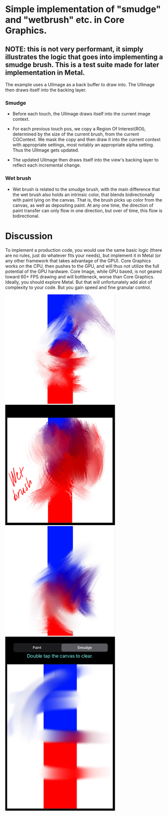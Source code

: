 # Simple implementation of "smudge" and "wetbrush" etc. in Core Graphics.

## NOTE: this is not very performant, it simply illustrates the logic that goes into implementing a smudge brush. This is a test suite made for later implementation in Metal.

The example uses a UIImage as a back buffer to draw into. The UIImage then draws itself into the backing layer.

### **Smudge**

- Before each touch, the UIImage draws itself into the current image context.

- For each previous touch pos, we copy a Region Of Interest(ROI), determined by the size of the current brush, from the current CGContext. We mask the copy and then draw it into the current context with appropriate settings, most notably an appropriate alpha setting. Thus the UIImage gets updated.

- The updated UIImage then draws itself into the view's backing layer to reflect each incremental change.

### **Wet brush**

- Wet brush is related to the smudge brush, with the main difference that the wet brush also holds an intrinsic color, that blends bidirectionally with paint lying on the canvas. That is, the brush picks up color from the canvas, as well as depositing paint. At any one time, the direction of paint transfer can only flow in one direction, but over of time, this flow is bidirectional.

# **Discussion**

To implement a production code, you would use the same basic logic (there are no rules, just do whatever fits your needs), but implement it in Metal (or any other framework that takes advantage of the GPU). Core Graphics works on the CPU, then pushes to the GPU, and will thus not utilize the full potential of the GPU hardware. Core Image, while GPU based, is not geared toward 60+ FPS drawing and will bottleneck, worse than Core Graphics. Ideally, you should explore Metal. But that will unfortunately add alot of complexity to your code. But you gain speed and fine granular control.

<img src="images/screenshot3.PNG" width="350"/>
<img src="images/screenshot_wet.PNG" width="350"/>
<img src="images/screenshot4.PNG" width="350"/>
<img src="images/screenshot2.PNG" width="350"/>


